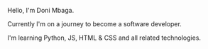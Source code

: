 Hello, I'm Doni Mbaga.

Currently I'm on a journey to become a software developer.

I'm learning Python, JS, HTML & CSS and all related technologies.
